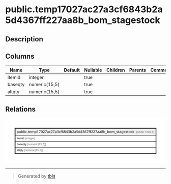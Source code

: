 # public.temp17027ac27a3cf6843b2a5d4367ff227aa8b_bom_stagestock

## Description

## Columns

| Name | Type | Default | Nullable | Children | Parents | Comment |
| ---- | ---- | ------- | -------- | -------- | ------- | ------- |
| itemid | integer |  | true |  |  |  |
| baseqty | numeric(15,5) |  | true |  |  |  |
| altqty | numeric(15,5) |  | true |  |  |  |

## Relations

![er](public.temp17027ac27a3cf6843b2a5d4367ff227aa8b_bom_stagestock.svg)

---

> Generated by [tbls](https://github.com/k1LoW/tbls)

